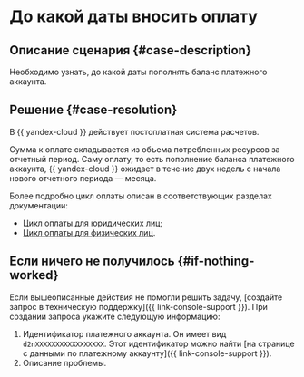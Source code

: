 # До какой даты вносить оплату


## Описание сценария {#case-description}

Необходимо узнать, до какой даты пополнять баланс платежного аккаунта.

## Решение {#case-resolution}

В {{ yandex-cloud }} действует постоплатная система расчетов. 

Сумма к оплате складывается из объема потребленных ресурсов за отчетный период. Саму оплату, то есть пополнение баланса платежного аккаунта, {{ yandex-cloud }} ожидает в течение двух недель с начала нового отчетного периода — месяца.

Более подробно цикл оплаты описан в соответствующих разделах документации:

* [Цикл оплаты для юридических лиц](../../../billing/payment/billing-cycle-business.md);
* [Цикл оплаты для физических лиц](../../../billing/payment/billing-cycle-individual.md).

## Если ничего не получилось {#if-nothing-worked}

Если вышеописанные действия не помогли решить задачу, [создайте запрос в техническую поддержку]({{ link-console-support }}). При создании запроса укажите следующую информацию:

1. Идентификатор платежного аккаунта. Он имеет вид `d2nXXXXXXXXXXXXXXXXX`. Этот идентификатор можно найти [на странице с данными по платежному аккаунту]({{ link-console-support }}).
1. Описание проблемы.
